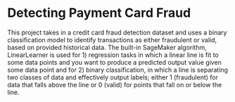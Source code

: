 # Detecting Payment Card Fraud

This project takes in a credit card fraud detection dataset and uses a binary classification model to identify transactions as either fraudulent or valid, based on provided historical data. The built-in SageMaker algorithm, LinearLearner is used for 1) regression tasks in which a linear line is fit to some data points and you want to produce a predicted output value given some data point and for 2) binary classification, in which a line is separating two classes of data and effectively output labels; either 1 (fraudulent) for data that falls above the line or 0 (valid) for points that fall on or below the line.
